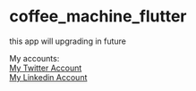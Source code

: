 # coffee_machine_flutter

this app will upgrading in future

My accounts:
<br>[My Twitter Account](https://twitter.com/yhussein2099)
<br>
[My Linkedin Account](https://www.linkedin.com/in/youssef-hussein-01a752208/)
<br>